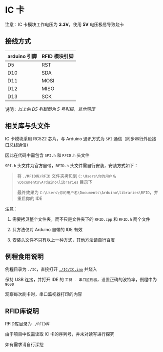 # IC 卡

注意：IC 卡模块工作电压为 **3.3V**，使用 **5V** 电压极易导致烧卡

## 接线方式

 arduino 引脚 | RFID 模块引脚
-------------|-------------
 D5          | RST
 D10         | SDA
 D11         | MOSI
 D12         | MISO
 D13         | SCK

说明：*以上的 D5 引脚即为 5 号引脚，其他同理*

## 相关库与头文件

IC 卡模块采用 RC522 芯片，与 Arduino 通讯方式为 `SPI` 通信（同步串行外设接口总线通信）

因此在代码中需包含 `SPI.h` 和 `RFID.h` 头文件

`SPI.h` 头文件为官方自带，`RFID.h` 头文件需自行安装，安装方式如下：

> 将 `./RFID库/RFID` 文件夹拷贝到 `C:\Users\你的用户名\Documents\Arduino\libraries` 目录下
>
> 最终效果为 `C:\Users\你的用户名\Documents\Arduino\libraries\RFID`，并重启你的 IDE

注意：

1. 需要拷贝整个文件夹，而不只是文件夹下的 `RFID.cpp` 和 `RFID.h` 两个文件

2. 只方法仅对 Arduino 自带的 IDE 有效

3. 安装头文件不只有以上一种方式，其他方法请自行百度

## 例程食用说明

例程目录为 `./IC`，直接打开 [`./IC/IC.ino`](./IC/IC.ino) 并烧入

保持 USB 连接，并打开 IDE 的 `工具 - 串口监视器`，设置正确的波特率，例程中为 `9600`

观察每次刷卡时，串口监视器打印的内容

## RFID库说明

RFID库目录为 `./RFID库`

由于项目中仅需读取 IC 卡的序列号，并未对读写进行探究

如有需求请自行深挖